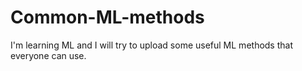 # Common-ML-methods

I'm learning ML and I will try to upload some useful ML methods that everyone can use.
